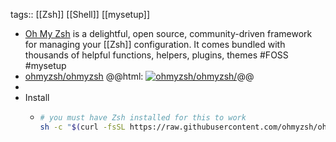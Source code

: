 tags:: [[Zsh]] [[Shell]] [[mysetup]]

- [Oh My Zsh](https://ohmyz.sh/) is a delightful, open source, community-driven framework for managing your [[Zsh]] configuration. It comes bundled with thousands of helpful functions, helpers, plugins, themes #FOSS #mysetup
- [ohmyzsh/ohmyzsh](https://github.com/ohmyzsh/ohmyzsh/)
  @@html: <a href="https://github.com/ohmyzsh/ohmyzsh/"><img src="https://github-readme-stats-astronomer.vercel.app/api/pin/?username=ohmyzsh&repo=ohmyzsh&theme=tokyonight" alt="ohmyzsh/ohmyzsh/"/></a>@@
-
- Install
	- ```bash
	  # you must have Zsh installed for this to work
	  sh -c "$(curl -fsSL https://raw.githubusercontent.com/ohmyzsh/ohmyzsh/master/tools/install.sh)"
	  ```
